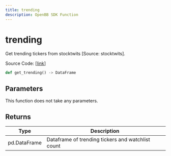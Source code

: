 ```yaml
---
title: trending
description: OpenBB SDK Function
---
```


# trending

Get trending tickers from stocktwits [Source: stocktwits].

Source Code: [[link](https://github.com/OpenBB-finance/OpenBBTerminal/tree/main/openbb_terminal/common/behavioural_analysis/stocktwits_model.py#L79)]

```python
def get_trending() -> DataFrame
```
## Parameters

This function does not take any parameters.

## Returns

| Type | Description |
| ---- | ----------- |
| pd.DataFrame | Dataframe of trending tickers and watchlist count |

